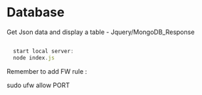 # Database
Get Json data and display a table - Jquery/MongoDB_Response

```js

  start local server:
  node index.js

```

Remember to add FW rule :

  sudo ufw allow PORT
